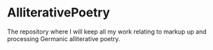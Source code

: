# AlliterativePoetry
The repository where I will keep all my work relating to markup up and processing Germanic alliterative poetry.

